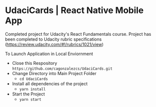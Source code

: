 # UdaciCards | React Native Mobile App

Completed project for Udacity's React Fundamentals course. Project has been completed to Udacity rubric specifications (https://review.udacity.com/#!/rubrics/1021/view)

To Launch Application in Local Enviornment
 * Close this Respository
  `https://github.com/cagonzalezcs/UdaciCards.git`
  * Change Directory into Main Project Folder
    * `cd UdaciCards`
  * Install all dependencies of the project
    * `yarn install`
  * Start the Project
    * `yarn start`